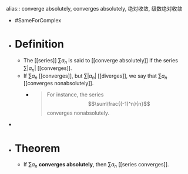 alias:: converge absolutely, converges absolutely, 绝对收敛, 级数绝对收敛

- #SameForComplex
- # Definition
	- The [[series]] $\sum a_n$ is said to [[converge absolutely]] if the series $\sum\left|a_n\right|$ [[converges]].
	- If $\sum a_n$ [[converges]], but $\sum\left|a_n\right|$ [[diverges]], we say that $\sum a_n$ [[converges nonabsolutely]].
		- >For instance, the series
		  $$\sum\frac{(-1)^n}{n}$$
		  converges nonabsolutely.
-
- # Theorem
	- If $\sum a_n$ **converges absolutely**, then $\sum a_n$ [[series converges]].
